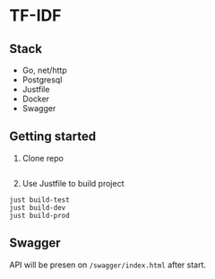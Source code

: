 # TF-IDF

## Stack
- Go, net/http
- Postgresql
- Justfile
- Docker
- Swagger

## Getting started
1. Clone repo
```

```
2. Use Justfile to build project
```
just build-test
just build-dev
just build-prod
```

## Swagger
API will be presen on `/swagger/index.html` after start.

